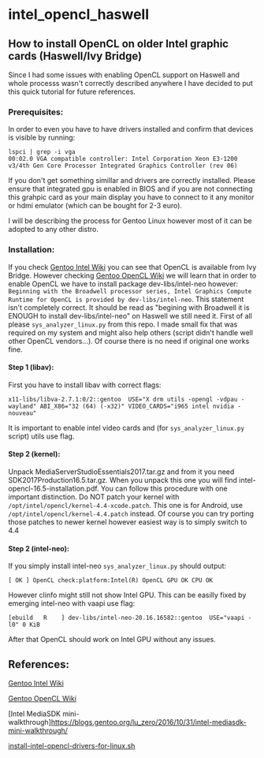 # intel_opencl_haswell
## How to install OpenCL on older Intel graphic cards (Haswell/Ivy Bridge)
Since I had some issues with enabling OpenCL support on Haswell and whole processs wasn't correctly described anywhere I have decided to put this quick tutorial for future references.
### Prerequisites:
In order to even you have to have drivers installed and confirm that devices is visible by running:
```
lspci | grep -i vga
00:02.0 VGA compatible controller: Intel Corporation Xeon E3-1200 v3/4th Gen Core Processor Integrated Graphics Controller (rev 06)
```
If you don't get something simillar and drivers are correctly installed. Please ensure that integrated gpu is enabled in BIOS and if you are not connecting this grahpic card as your main display you have to connect to it any monitor or hdmi emulator (which can be bought for 2-3 euro). 

I will be describing the process for Gentoo Linux however most of it can be adopted to any other distro. 
### Installation:
If you check [Gentoo Intel Wiki](https://wiki.gentoo.org/wiki/Intel) you can see that OpenCL is available from Ivy Bridge. However checking [Gentoo OpenCL Wiki](https://wiki.gentoo.org/wiki/OpenCL#Intel_-_GPU) we will learn that in order to enable OpenCL we have to install package dev-libs/intel-neo however:
`Beginning with the Broadwell processor series, Intel Graphics Compute Runtime for OpenCL is provided by dev-libs/intel-neo`. This statement isn't completely correct. It should be read as "begining with Broadwell it is ENOUGH to install dev-libs/intel-neo" on Haswell we still need it. First of all please `sys_analyzer_linux.py` from this repo. I made small fix that was required on my system and might also help others (script didn't handle well other OpenCL vendors...). Of course there is no need if original one works fine.
#### Step 1 (libav):
First you have to install libav with correct flags:

```
x11-libs/libva-2.7.1:0/2::gentoo  USE="X drm utils -opengl -vdpau -wayland" ABI_X86="32 (64) (-x32)" VIDEO_CARDS="i965 intel nvidia -nouveau" 
```

It is important to enable intel video cards and (for `sys_analyzer_linux.py` script) utils use flag.

#### Step 2 (kernel):
Unpack MediaServerStudioEssentials2017.tar.gz and from it you need SDK2017Production16.5.tar.gz. When you unpack this one you will find intel-opencl-16.5-installation.pdf. You can follow this procedure with one important distinction. Do NOT patch your kernel with `/opt/intel/opencl/kernel-4.4-xcode.patch`. This one is for Android, use `/opt/intel/opencl/kernel-4.4.patch` instead. Of course you can try porting those patches to newer kernel however easiest way is to simply switch to 4.4
#### Step 2 (intel-neo):

If you simply install intel-neo `sys_analyzer_linux.py` should output:

```
[ OK ] OpenCL check:platform:Intel(R) OpenCL GPU OK CPU OK
```
However clinfo might still not show Intel GPU. This can be easilly fixed by emerging intel-neo with vaapi use flag:
```
[ebuild   R    ] dev-libs/intel-neo-20.16.16582::gentoo  USE="vaapi -l0" 0 KiB
```
After that OpenCL should work on Intel GPU without any issues.

## References:
[Gentoo Intel Wiki](https://wiki.gentoo.org/wiki/Intel)

[Gentoo OpenCL Wiki](https://wiki.gentoo.org/wiki/OpenCL#Intel_-_GPU)

[Intel MediaSDK mini-walkthrough]https://blogs.gentoo.org/lu_zero/2016/10/31/intel-mediasdk-mini-walkthrough/

[install-intel-opencl-drivers-for-linux.sh](https://gist.github.com/cmey/a2b2223e7947b62bd94d405e290c9293)

